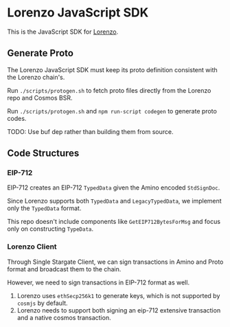 # Lorenzo JavaScript SDK

This is the JavaScript SDK for [Lorenzo](https://github.com/Lorenzo-Protocol/lorenzo).

## Generate Proto

The Lorenzo JavaScript SDK must keep its proto definition consistent with the Lorenzo chain's.

Run `./scripts/protogen.sh` to fetch proto files directly from the Lorenzo repo and Cosmos BSR.

Run `./scripts/protogen.sh` and `npm run-script codegen` to generate proto codes.

TODO: Use buf dep rather than building them from source.

## Code Structures

### EIP-712

EIP-712 creates an EIP-712 `TypedData` given the Amino encoded `StdSignDoc`.

Since Lorenzo supports both `TypedData` and `LegacyTypedData`, we implement only the `TypedData` format.

This repo doesn't include components like `GetEIP712BytesForMsg` and focus only on constructing `TypeData`. 

### Lorenzo Client

Through Single Stargate Client, we can sign transactions in Amino and Proto format and broadcast them to the chain.

However, we need to sign transactions in EIP-712 format as well.

1. Lorenzo uses `ethSecp256k1` to generate keys, which is not supported by `cosmjs` by default.
2. Lorenzo needs to support both signing an eip-712 extensive transaction and a native cosmos transaction.